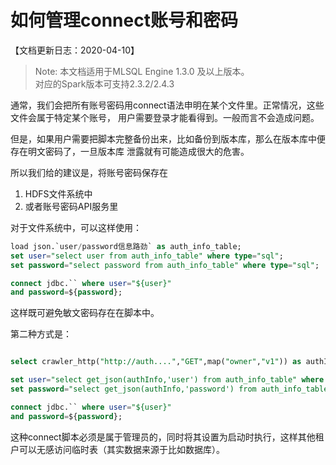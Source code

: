 # 如何管理connect账号和密码

【文档更新日志：2020-04-10】

> Note: 本文档适用于MLSQL Engine 1.3.0 及以上版本。  
> 对应的Spark版本可支持2.3.2/2.4.3

通常，我们会把所有账号密码用connect语法申明在某个文件里。正常情况，这些文件会属于特定某个账号，
用户需要登录才能看得到。一般而言不会造成问题。

但是，如果用户需要把脚本完整备份出来，比如备份到版本库，那么在版本库中便存在明文密码了，一旦版本库
泄露就有可能造成很大的危害。

所以我们给的建议是，将账号密码保存在

1. HDFS文件系统中
2. 或者账号密码API服务里

对于文件系统中，可以这样使用：

```sql
load json.`user/password信息路劲` as auth_info_table;
set user="select user from auth_info_table" where type="sql";
set password="select password from auth_info_table" where type="sql";

connect jdbc.`` where user="${user}"
and password=${password};
```

这样既可避免敏文密码存在在脚本中。

第二种方式是：

```sql

select crawler_http("http://auth....","GET",map("owner","v1")) as authInfo as auth_info_table;

set user="select get_json(authInfo,'user') from auth_info_table" where type="sql";
set password="select get_json(authInfo,'password') from auth_info_table" where type="sql";

connect jdbc.`` where user="${user}"
and password=${password};
```

这种connect脚本必须是属于管理员的，同时将其设置为启动时执行，这样其他租户可以无感访问临时表（其实数据来源于比如数据库）。
